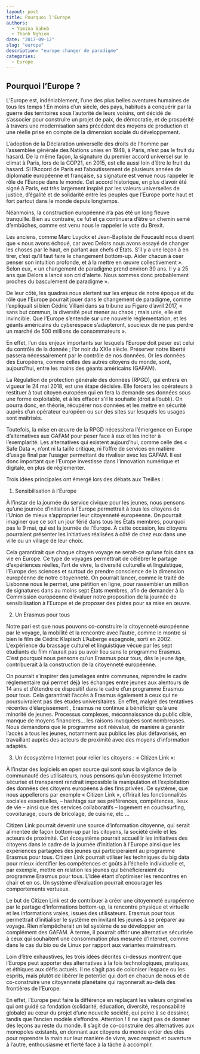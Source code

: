 ```yaml
---
layout: post
title: Pourquoi l'Europe
authors: 
  - Yamina Saheb
  - Thanh Nghiem
date: "2017-09-12"
slug: "europe"
description: "europe changer de paradigme"
categories:
  - Europe
---
```


## Pourquoi l’Europe ?

L’Europe est, indéniablement, l’une des plus belles aventures humaines de tous les temps ! En moins d’un siècle, des pays, habitués à conquérir par la guerre des territoires sous l’autorité de leurs voisins, ont décidé de s’associer pour construire un projet de paix, de démocratie, et de prospérité à travers une modernisation sans précédent des moyens de production et une réelle prise en compte de la dimension sociale du développement.

L’adoption de la Déclaration universelle des droits de l’homme par l’assemblée générale des Nations unies en 1948, à Paris, n’est pas le fruit du hasard. De la même façon, la signature du premier accord universel sur le climat à Paris, lors de la COP21, en 2015, est elle aussi loin d’être le fruit du hasard. Si l’Accord de Paris est l’aboutissement de plusieurs années de diplomatie européenne et française, sa signature est venue nous rappeler le rôle de l’Europe dans le monde. Cet accord historique, en plus d’avoir été signé à Paris, est très largement inspiré par les valeurs universelles de justice, d’égalité et de solidarité entre les peuples que l’Europe porte haut et fort partout dans le monde depuis longtemps.

Néanmoins, la construction européenne n’a pas été un long fleuve tranquille. Bien au contraire, ce fut et ça continuera d’être un chemin semé d’embûches, comme est venu nous le rappeler le vote du Brexit.

Les anciens, comme Marc Luyckx et Jean-Baptiste de Foucauld nous disent que « nous avons échoué, car avec Delors nous avons essayé de changer les choses par le haut, en parlant aux chefs d’États. S’il y a une leçon à en tirer, c’est qu’il faut faire le changement bottom-up. Aider chacun à oser penser son intuition profonde, et à la mettre en œuvre collectivement ». Selon eux, « un changement de paradigme prend environ 30 ans. Il y a 25 ans que Delors a lancé son cri d'alerte. Nous sommes donc probablement proches du basculement de paradigme ». 

De leur côté, les quadras nous alertent sur les enjeux de notre époque et du rôle que l’Europe pourrait jouer dans le changement de paradigme, comme l’expliquait si bien Cédric Villani dans sa tribune au Figaro d’avril 2017, « sans but commun, la diversité peut mener au chaos ; mais unie, elle est invincible. Que l’Europe s’entende sur une nouvelle réglementation, et les géants américains du cyberespace s’adapteront, soucieux de ne pas perdre un marché de 500 millions de consommateurs ».

En effet, l’un des enjeux importants sur lesquels l’Europe doit peser est celui du contrôle de la donnée ; l’or noir du XXIe siècle. Préserver notre liberté passera nécessairement par le contrôle de nos données. Or les données des Européens, comme celles des autres citoyens du monde, sont, aujourd’hui, entre les mains des géants américains (GAFAM).

La Régulation de protection générale des données (RPGD), qui entrera en vigueur le 24 mai 2018, est une étape décisive. Elle forcera les opérateurs à restituer à tout citoyen européen qui en fera la demande ses données sous une forme exploitable, et à les effacer s’il le souhaite (droit à l’oubli). On pourra donc, en théorie, récupérer nos données et les mettre en sécurité auprès d’un opérateur européen ou sur des sites sur lesquels les usages sont maîtrisés.

Toutefois, la mise en œuvre de la RPGD nécessitera l’émergence en Europe d’alternatives aux GAFAM pour peser face à eux et les inciter à l’exemplarité. Les alternatives qui existent aujourd’hui, comme celle des « Safe Data », n’ont ni la taille critique, ni l’offre de services en matière d’usage final par l’usager permettant de rivaliser avec les GAFAM. Il est donc important que l’Europe investisse dans l’innovation numérique et digitale, en plus de réglementer.

Trois idées principales ont émergé lors des débats aux Treilles :

1. Sensibilisation à l’Europe

À l’instar de la journée du service civique pour les jeunes, nous pensons qu’une journée d’initiation à l’Europe permettrait à tous les citoyens de l’Union de mieux s’approprier leur citoyenneté européenne. On pourrait imaginer que ce soit un jour férié dans tous les États membres, pourquoi pas le 9 mai, qui est la journée de l’Europe. À cette occasion, les citoyens pourraient présenter les initiatives réalisées à côté de chez eux dans une ville ou un village de leur choix. 

Cela garantirait que chaque citoyen voyage ne serait-ce qu’une fois dans sa vie en Europe. Ce type de voyages permettrait de célébrer le partage d’expériences réelles, l’art de vivre, la diversité culturelle et linguistique, l’Europe des sciences et surtout de prendre conscience de la dimension européenne de notre citoyenneté. On pourrait lancer, comme le traité de Lisbonne nous le permet, une pétition en ligne, pour rassembler un million de signatures dans au moins sept États membres, afin de demander à la Commission européenne d’évaluer notre proposition de la journée de sensibilisation à l’Europe et de proposer des pistes pour sa mise en œuvre.

2. Un Erasmus pour tous

Notre pari est que nous pouvons co-construire la citoyenneté européenne par le voyage, la mobilité et la rencontre avec l’autre, comme le montre si bien le film de Cédric Klapisch L’Auberge espagnole, sorti en 2002. L’expérience du brassage culturel et linguistique vécue par les sept étudiants du film n’aurait pas pu avoir lieu sans le programme Erasmus. C’est pourquoi nous pensons qu’un Erasmus pour tous, dès le jeune âge, contribuerait à la construction de la citoyenneté européenne. 

On pourrait s’inspirer des jumelages entre communes, reprendre le cadre réglementaire qui permet déjà les échanges entre jeunes aux alentours de 14 ans et d’étendre ce dispositif dans le cadre d’un programme Erasmus pour tous. Cela garantirait l’accès à Erasmus également à ceux qui ne poursuivraient pas des études universitaires. En effet, malgré des tentatives récentes d’élargissement , Erasmus ne continue à bénéficier qu’à une minorité de jeunes. Processus complexes, méconnaissance du public cible, manque de moyens financiers… les raisons invoquées sont nombreuses. Nous demandons que le programme soit réévalué, de manière à garantir l’accès à tous les jeunes, notamment aux publics les plus défavorisés, en travaillant auprès des acteurs de proximité  avec des moyens d’information adaptés.

3. Un écosystème Internet pour relier les citoyens : « Citizen Link »:

À l’instar des logiciels en open source qui sont sous la vigilance de la communauté des utilisateurs, nous pensons qu’un écosystème Internet sécurisé et transparent rendrait impossible la manipulation et l’exploitation des données des citoyens européens à des fins privées. Ce système, que nous appellerons par exemple « Citizen Link », offrirait les fonctionnalités sociales essentielles, – hashtags sur ses préférences, compétences, lieux de vie – ainsi que des services collaboratifs – logement en couchsurfing, covoiturage, cours de bricolage, de cuisine, etc …

Citizen Link pourrait devenir une source d’information citoyenne, qui serait alimentée de façon bottom-up par les citoyens, la société civile et les acteurs de proximité. Cet écosystème pourrait accueillir les initiatives des citoyens dans le cadre de la journée d’initiation à l’Europe ainsi que les expériences partagées des jeunes qui participeraient au programme Erasmus pour tous. Citizen Link pourrait utiliser les techniques du big data pour mieux identifier les compétences et goûts à l’échelle individuelle et, par exemple, mettre en relation les jeunes qui bénéficieraient du programme Erasmus pour tous. L’idée étant d’optimiser les rencontres en chair et en os. Un système d’évaluation pourrait encourager les comportements vertueux.

Le but de Citizen Link est de contribuer à créer une citoyenneté européenne par le partage d’informations bottom-up, la rencontre physique et virtuelle et les informations vraies, issues des utilisateurs. Erasmus pour tous permettrait d’initialiser le système en invitant les jeunes à se préparer au voyage. Rien n’empêcherait un tel système de se développer en complément des GAFAM. À terme, il pourrait offrir une alternative sécurisée à ceux qui souhaitent une consommation plus mesurée d’Internet, comme dans le cas du bio ou de Linux par rapport aux variantes mainstream.

Loin d’être exhaustives, les trois idées décrites ci-dessus montrent que l’Europe peut apporter des alternatives à la fois technologiques, pratiques, et éthiques aux défis actuels. Il ne s’agit pas de coloniser l’espace ou les esprits, mais plutôt de libérer le potentiel qui dort en chacun de nous et de co-construire une citoyenneté planétaire qui rayonnerait au-delà des frontières de l’Europe.

En effet, l’Europe peut faire la différence en replaçant les valeurs originelles qui ont guidé sa fondation (solidarité, éducation, diversité, responsabilité globale) au cœur du projet d’une nouvelle société, qui peine à se dessiner, tandis que l’ancien modèle s’effondre. Attention ! Il ne s’agit pas de donner des leçons au reste du monde. Il s’agit de co-construire des alternatives aux monopoles existants, en donnant aux citoyens du monde entier des clés pour reprendre la main sur leur manière de vivre, avec respect et ouverture à l’autre, enthousiasme et fierté face à la tâche à accomplir.
